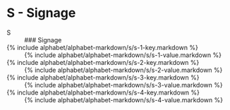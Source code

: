 <div data-role="collapsible" data-inset="false">
	<h1 class="cart-collapsible-div">S - Signage</h1>

<dl>

<dt class="alphabet-table-key-letter">
<div markdown="1">
S
</div>
</dt>
<dd class="alphabet-table-value">
<div markdown="1">
### Signage
</div>
</dd>

<dt>	
<div markdown="1">
{% include alphabet/alphabet-markdown/s/s-1-key.markdown %}
</div>
</dt>
<dd>
<div markdown="1">
{% include alphabet/alphabet-markdown/s/s-1-value.markdown %}
</div>
</dd>

<dt>	
<div markdown="1">
{% include alphabet/alphabet-markdown/s/s-2-key.markdown %}
</div>
</dt>
<dd>
<div markdown="1">
{% include alphabet/alphabet-markdown/s/s-2-value.markdown %}
</div>
</dd>

<dt>	
<div markdown="1">
{% include alphabet/alphabet-markdown/s/s-3-key.markdown %}
</div>
</dt>
<dd>
<div markdown="1">
{% include alphabet/alphabet-markdown/s/s-3-value.markdown %}
</div>
</dd>

<dt>	
<div markdown="1">
{% include alphabet/alphabet-markdown/s/s-4-key.markdown %}
</div>
</dt>
<dd>
<div markdown="1">
{% include alphabet/alphabet-markdown/s/s-4-value.markdown %}
</div>
</dd>


</dl>

</div>